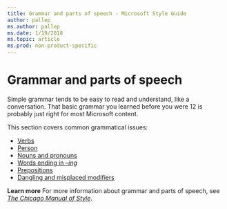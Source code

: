 ```yaml
---
title: Grammar and parts of speech - Microsoft Style Guide
author: pallep
ms.author: pallep
ms.date: 1/19/2018
ms.topic: article
ms.prod: non-product-specific
---
```


# Grammar and parts of speech

Simple
grammar tends to be easy to read and understand, like a
conversation. That basic grammar you learned before you were 12 is
probably just right for most Microsoft content. 

This section covers common grammatical issues:

  - [Verbs](/style-guide/grammar/verbs) 
  - [Person](/style-guide/grammar/person) 
  - [Nouns and pronouns](/style-guide/grammar/nouns-pronouns) 
  - [Words ending in *–ing*](/style-guide/grammar/ing-words) 
  - [Prepositions](/style-guide/grammar/prepositions) 
  - [Dangling and misplaced modifiers](/style-guide/grammar/dangling-misplaced-modifiers) 

**Learn more** For more information about grammar and parts of speech, see *[The Chicago Manual of Style](http://www.chicagomanualofstyle.org/home.html)*.
